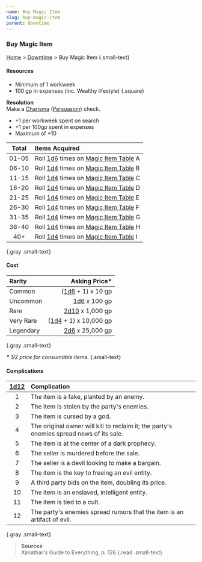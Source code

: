 ```yaml
---
name: Buy Magic Item
slug: buy-magic-item
parent: downtime
---
```

### Buy Magic Item
[Home](dm-operations-center) > [Downtime](downtime-menu) > Buy Magic Item {.small-text}

#### Resources
- Minimum of 1 workweek
- 100 gp in expenses (inc. Wealthy lifestyle)
{.square}

**Resolution**<br/>
Make a [Charisma](charisma) ([Persuasion](persuasion)) check.
- +1 per workweek spent on search
- +1 per 100gp spent in expenses
- Maximum of +10

| Total   | Items Acquired                                                         |
| :-----: | :--------------------------------------------------------------------- |
|  01-05  | Roll [1d6](/roll/1d6) times on [Magic Item Table](magic-item-tables) A |
|  06-10  | Roll [1d4](/roll/1d4) times on [Magic Item Table](magic-item-tables) B |
|  11-15  | Roll [1d4](/roll/1d4) times on [Magic Item Table](magic-item-tables) C |
|  16-20  | Roll [1d4](/roll/1d4) times on [Magic Item Table](magic-item-tables) D |
|  21-25  | Roll [1d4](/roll/1d4) times on [Magic Item Table](magic-item-tables) E |
|  26-30  | Roll [1d4](/roll/1d4) times on [Magic Item Table](magic-item-tables) F |
|  31-35  | Roll [1d4](/roll/1d4) times on [Magic Item Table](magic-item-tables) G |
|  36-40  | Roll [1d4](/roll/1d4) times on [Magic Item Table](magic-item-tables) H |
|   40+   | Roll [1d4](/roll/1d4) times on [Magic Item Table](magic-item-tables) I |
{.gray .small-text}

#### Cost
| Rarity    | Asking Price*                      |
| :-------- | ---------------------------------: |
| Common    |     ([1d6](/roll/1d6) + 1) x 10 gp |
| Uncommon  |          [1d6](/roll/1d6) x 100 gp |
| Rare      |      [2d10](/roll/2d10) x 1,000 gp |
| Very Rare | ([1d4](/roll/1d4) + 1) x 10,000 gp |
| Legendary |       [2d6](/roll/2d6) x 25,000 gp |
{.gray .small-text}

***\*** 1/2 price for consumable items.* {.small-text}

#### Complications
| [1d12](/roll/1d12) | Complication                                                               |
| :--: | :--------------------------------------------------------------------------------------- |
|   1  | The item is a fake, planted by an enemy.                                                 |
|   2  | The item is stolen by the party's enemies.                                               |
|   3  | The item is cursed by a god.                                                             |
|   4  | The original owner will kill to reclaim it; the party's enemies spread news of its sale. |
|   5  | The item is at the center of a dark prophecy.                                            |
|   6  | The seller is murdered before the sale.                                                  |
|   7  | The seller is a devil looking to make a bargain.                                         |
|   8  | The item is the key to freeing an evil entity.                                           |
|   9  | A third party bids on the item, doubling its price.                                      |
|  10  | The item is an enslaved, intelligent entity.                                             |
|  11  | The item is tied to a cult.                                                              |
|  12  | The party's enemies spread rumors that the item is an artifact of evil.                  |
{.gray .small-text}

> **Sources** <br/>
> Xanathar's Guide to Everything, p. 126
{.read .small-text}